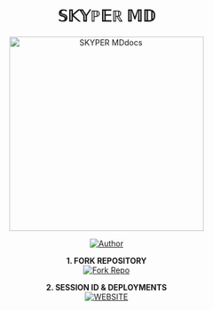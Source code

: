 <h1 align="center"> 𝕊𝕂𝕐ℙ𝔼ℝ 𝕄𝔻 </h1>

<p align="center">
  <a href="https://github.com/2005101/SKYPER MD">
    <img alt="SKYPER MDdocs" height="350" src="https://i.ibb.co/nqsRcKDB/Xploader4.jpg">
  </a>
</p>
    
</a>
</p>
<p align="center">
<a href="https://github.com/SKYPER-MD"><img title="Author" src="https://img.shields.io/badge/Skyper-darkblue?style=for-the-badge&logo=whatsapp"></a>
<p/>

<p align="center">
    <strong>1. FORK REPOSITORY</strong>
  <br>
    <a href="https://github.com/2005101/SKYPER-MD/fork" target="_blank">
        <img alt="Fork Repo" src="https://img.shields.io/badge/Fork%20Repo-100000?style=for-the-badge&logo=scan&logoColor=white&labelColor=pink&color=darkpink"/>
    </a>
</p>

<p align="center">
    <strong>2. SESSION ID & DEPLOYMENTS</strong>
    <br>
    <a href="https://www.2005101/" target="_blank">
        <img alt="WEBSITE" src="https://img.shields.io/badge/Let%27s_Go-100000?style=for-the-badge&logo=scan&logoColor=white&labelColor=darkgrey&color=darkgrey"/>
    </a>
</p>
